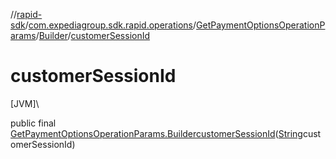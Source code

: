 //[rapid-sdk](../../../../index.md)/[com.expediagroup.sdk.rapid.operations](../../index.md)/[GetPaymentOptionsOperationParams](../index.md)/[Builder](index.md)/[customerSessionId](customer-session-id.md)

# customerSessionId

[JVM]\

public final [GetPaymentOptionsOperationParams.Builder](index.md)[customerSessionId](customer-session-id.md)([String](https://docs.oracle.com/javase/8/docs/api/java/lang/String.html)customerSessionId)
